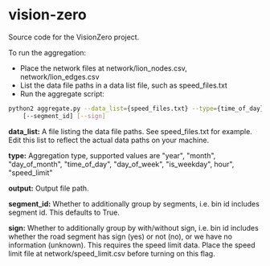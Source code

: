 # vision-zero

Source code for the VisionZero project.

To run the aggregation:
- Place the network files at network/lion_nodes.csv, network/lion_edges.csv
- List the data file paths in a data list file, such as speed_files.txt
- Run the aggregate script:
```bash
python2 aggregate.py --data_list={speed_files.txt} --type={time_of_day} --output={output.csv}
    [--segment_id] [--sign]
```

**data_list:** A file listing the data file paths. See speed_files.txt for example.
Edit this list to reflect the actual data paths on your machine.

**type:** Aggregation type, supported values are
"year", "month", "day_of_month", "time_of_day", "day_of_week", "is_weekday", hour", "speed_limit"

**output:** Output file path.

**segment_id:** Whether to additionally group by segments, i.e. bin id includes segment id.
This defaults to True.

**sign:** Whether to additionally group by with/without sign, i.e. bin id includes whether the road segment
has sign (yes) or not (no), or we have no information (unknown). This requires the speed limit data.
Place the speed limit file at network/speed_limit.csv before turning on this flag.